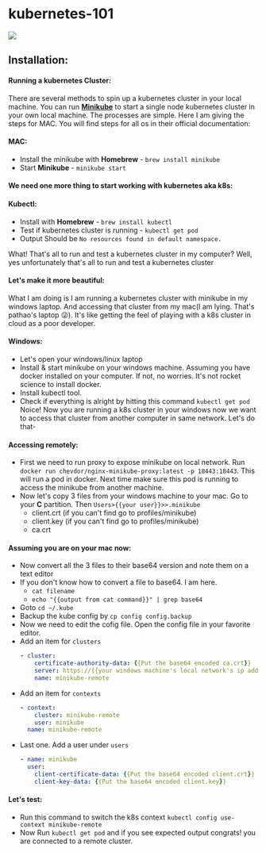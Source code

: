 # kubernetes-101

<img src="https://www.pngkey.com/png/detail/246-2467736_the-leading-product-in-this-space-is-kubernetes.png">

## Installation:

#### Running a kubernetes Cluster:
There are several methods to spin up a kubernetes cluster in your local machine. You can run [**Minikube**](https://minikube.sigs.k8s.io/docs/start/) to start a single node kubernetes cluster in your own local machine.
The processes are simple. Here I am giving the steps for MAC. You will find steps for all os in their official documentation:
  #### MAC:
  - Install the minikube with **Homebrew** -  ```brew install minikube```
  - Start **Minikube** - ```minikube start```

#### We need one more thing to start working with kubernetes aka k8s:
  #### Kubectl:
  - Install with **Homebrew** - ```brew install kubectl```
  - Test if kubernetes cluster is running - ```kubectl get pod```
  - Output Should be ```No resources found in default namespace.```

What! That's all to run and test a kubernetes cluster in my computer?
Well, yes unfortunately that's all to run and test a kubernetes cluster

#### Let's make it more beautiful:
What I am doing is I am running a kubernetes cluster with minikube in my windows laptop. And accessing that cluster from my mac(I am lying. That's pathao's laptop :stuck_out_tongue_winking_eye:). It's like getting the feel of playing with a k8s cluster in cloud as a poor developer.
  #### Windows:
  - Let's open your windows/linux laptop
  - Install & start minikube on your windows machine. Assuming you have docker installed on your computer. If not, no worries. It's not rocket science to install docker.
  - Install kubectl tool.
  - Check if everything is alright by hitting this command ```kubectl get pod```
Noice! Now you are running a k8s cluster in your windows now we want to access that cluster from another computer in same network. Let's do that-
  #### Accessing remotely:
  - First we need to run proxy to expose minikube on local network. Run ```docker run chevdor/nginx-minikube-proxy:latest -p 18443:18443```. This will run a pod in docker. Next time make sure this pod is running to access the minikube from another machine.
  - Now let's copy 3 files from your windows machine to your mac. Go to your **C** partition. Then ```Users>{{your user}}>>.minikube```
      - client.crt (if you can't find go to profiles/minikube)
      - client.key (if you can't find go to profiles/minikube)
      - ca.crt
  #### Assuming you are on your mac now:
  - Now convert all the 3 files to their base64 version and note them on a text editor
  - If you don't know how to convert a file to base64. I am here.
      - ```cat filename```
      - ```echo "{{output from cat command}}" | grep base64```
  - Goto ```cd ~/.kube```
  - Backup the kube config by ```cp config config.backup```
  - Now we need to edit the cofig file. Open the config file in your favorite editor.
  - Add an item for ```clusters```
    ```yaml
    - cluster:
        certificate-authority-data: {{Put the base64 encoded ca.crt}}
        server: https://{{your windows machine's local network's ip address}}:18443
        name: minikube-remote
    ```
  - Add an item for ```contexts```
    ```yaml
    - context:
        cluster: minikube-remote
        user: minikube
      name: minikube-remote
    ```
 - Last one. Add a user under ```users```
    ```yaml
    - name: minikube
      user:
        client-certificate-data: {{Put the base64 encoded client.crt}}
        client-key-data: {{Put the base64 encoded client.key}}
    ```
 #### Let's test:
   - Run this command to switch the k8s context ```kubectl config use-context minikube-remote```
   - Now Run ```kubectl get pod``` and if you see expected output congrats! you are connected to a remote cluster.
